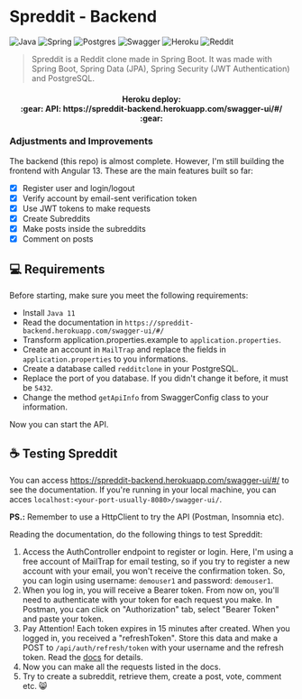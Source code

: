 # Spreddit - Backend
![Java](https://img.shields.io/badge/java-%23ED8B00.svg?style=for-the-badge&logo=java&logoColor=white)
![Spring](https://img.shields.io/badge/spring-%236DB33F.svg?style=for-the-badge&logo=spring&logoColor=white)
![Postgres](https://img.shields.io/badge/postgres-%23316192.svg?style=for-the-badge&logo=postgresql&logoColor=white)
![Swagger](https://img.shields.io/badge/-Swagger-%23Clojure?style=for-the-badge&logo=swagger&logoColor=white)
![Heroku](https://img.shields.io/badge/heroku-%23430098.svg?style=for-the-badge&logo=heroku&logoColor=white)
![Reddit](https://img.shields.io/badge/Reddit-FF4500?style=for-the-badge&logo=reddit&logoColor=white)

> Spreddit is a Reddit clone made in Spring Boot. It was made with Spring Boot, Spring Data (JPA), Spring Security (JWT Authentication) and PostgreSQL.

<h4 align="center"> 
	Heroku deploy:<br>
	:gear: API: https://spreddit-backend.herokuapp.com/swagger-ui/#/ :gear:
</h4>

### Adjustments and Improvements

The backend (this repo) is almost complete. However, I'm still building the frontend with Angular 13. These are the main features built so far:
- [x] Register user and login/logout
- [x] Verify account by email-sent verification token
- [x] Use JWT tokens to make requests
- [x] Create Subreddits
- [x] Make posts inside the subreddits
- [x] Comment on posts

## 💻 Requirements

Before starting, make sure you meet the following requirements:
* Install `Java 11`
* Read the documentation in `https://spreddit-backend.herokuapp.com/swagger-ui/#/`
* Transform application.properties.example to `application.properties`.
* Create an account in `MailTrap` and replace the fields in `application.properties` to you informations.
* Create a database called `redditclone` in your PostgreSQL.
* Replace the port of you database. If you didn't change it before, it must be `5432`.
* Change the method `getApiInfo` from SwaggerConfig class to your information.

Now you can start the API.

## ☕ Testing Spreddit

You can access https://spreddit-backend.herokuapp.com/swagger-ui/#/ to see the documentation.
If you're running in your local machine, you can acces `localhost:<your-port-usually-8080>/swagger-ui/`.

<b>PS.:</b> Remember to use a HttpClient to try the API (Postman, Insomnia etc).

Reading the documentation, do the following things to test Spreddit:
1. Access the AuthController endpoint to register or login. Here, I'm using a free account of MailTrap for email testing, so if you try to register a new account with your email, you won't receive the confirmation token. So, you can login using username: `demouser1` and password: `demouser1`.
2. When you log in, you will receive a Bearer token. From now on, you'll need to authenticate with your token for each request you make. In Postman, you can click on "Authorization" tab, select "Bearer Token" and paste your token.
3. Pay Attention! Each token expires in 15 minutes after created. When you logged in, you received a "refreshToken". Store this data and make a POST to `/api/auth/refresh/token` with your username and the refresh token. Read the <a href="https://spreddit-backend.herokuapp.com/swagger-ui/#/auth-controller/refreshTokenUsingPOST" target="_blank">docs</a> for details.
4. Now you can make all the requests listed in the docs.
5. Try to create a subreddit, retrieve them, create a post, vote, comment etc. 😸

